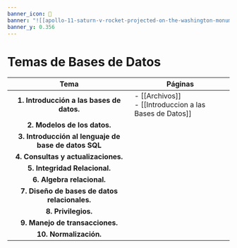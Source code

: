 ```yaml
---
banner_icon: 💠
banner: "![[apollo-11-saturn-v-rocket-projected-on-the-washington-monument_49321333448_o.jpg]]"
banner_y: 0.356
---
```


# Temas de Bases de Datos

|                         Tema                         | Páginas        |
|:----------------------------------------------------:| -------------- |
|      **1. Introducción a las bases de datos.**       | - [[Archivos]] <br> - [[Introduccion a las Bases de Datos]] |
|             **2. Modelos de los datos.**             |                |
| **3. Introducción al lenguaje de base de datos SQL** |                |
|         **4. Consultas y actualizaciones.**          |                |
|            **5. Integridad Relacional.**             |                |
|              **6. Algebra relacional.**              |                |
|    **7. Diseño de bases de datos relacionales.**     |                |
|                 **8. Privilegios.**                  |                |
|           **9. Manejo de transacciones.**            |                |
| **10. Normalización.**                                                     |                |

